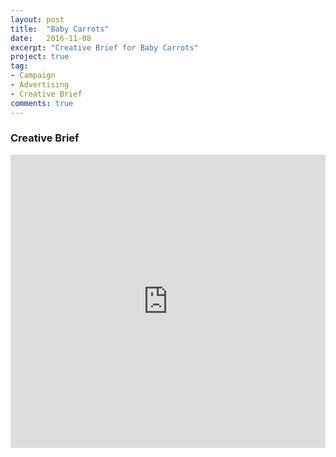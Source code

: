 ```yaml
---
layout: post
title:  "Baby Carrots"
date:   2016-11-08
excerpt: "Creative Brief for Baby Carrots"
project: true
tag:
- Campaign
- Advertising
- Creative Brief
comments: true
---
```


### Creative Brief 
<style>
.responsive-wrap iframe{ max-width: 100%;}
</style>
<div class="responsive-wrap">
	<iframe src="https://docs.google.com/document/d/18_QY2WLdnDopZiwzFgUcQzPEvPxv6szpcNU9TjidKI8/pub?embedded=true"  frameborder="0" width="960" height="469" allowfullscreen="true" mozallowfullscreen="true" webkitallowfullscreen="true" ></iframe>
</div>
